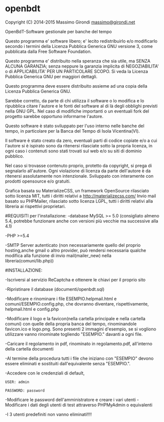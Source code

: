 # openbdt
Copyright (C) 2014-2015 Massimo Girondi massimo@girondi.net


OpenBdT-Software gestionale per banche del tempo

Questo  programma e' software libero; e' lecito redistribuirlo e/o
modificarlo secondo i termini della Licenza Pubblica Generica GNU
versione 3, come pubblicata dalla Free Software Foundation.

Questo programma e' distribuito nella speranza che sia utile, ma
SENZA  ALCUNA GARANZIA; senza  neppure la  garanzia implicita di
NEGOZIABILITA' o di APPLICABILITA' PER UN PARTICOLARE SCOPO. Si
veda la Licenza Pubblica Generica GNU per maggiori dettagli.

Questo programma deve essere distribuito assieme ad una copia della
Licenza Pubblica Generica GNU.

Sarebbe corretto, da parte di chi utilizza il software o lo modifica e lo ripubblica  citare l'autore e le fonti del software al di là degli obblighi previsti nella GNU GPL.
Nel caso di modifiche importanti o un eventuali fork del progetto sarebbe opportuno informarne l'autore.

Questo software è stato sviluppato per l'uso interno nelle banche del tempo,
in particolare per la Banca del Tempo di Isola Vicentina(VI).

Il software è stato creato da zero, eventuali parti di codice copiate 
e/o a cui l'autore si è ispirato sono da ritenersi rilasciate sotto la propria licenza,
in ogni caso i contenuti sono stati trovati sul web e/o su siti di dominio pubblico.

Nel caso si trovasse contenuto proprio, protetto da copyright, si prega di segnalarlo all'autore.
Ogni violazione di licenza da parte dell'autore è da ritenersi assolutamente non intenzionale.
Sviluppato con interamente con prodotti opensource e/o gratuiti.

Grafica basata su MaterializeCSS, un framework OpenSource rilasciato sotto licenza MIT, tutti i diritti relativi a http://materializecss.com/
Invio mail basato su PHPMailer, rilasciato sotto licenza LGPL, tutti i diritti relativi alla libreria ai rispettivi proprietari.

#REQUISITI per l'installazione:
-database MySQL >= 5.0 (consigliato almeno 5.4, potrebbe funzionare anche con versioni più vecchie ma successive alla 4.1)

-PHP >=5.4

-SMTP Server autenticato (non necessariamente quello del proprio hosting,anche gmail o altro provider, può rendersi necessaria qualche modifica alla funzione di invio mail(mailer_new) nella libreria(comuni/lib.php))

#INSTALLAZIONE:

-Iscriversi al servizio ReCaptcha e ottenere le chiavi per il proprio sito

-Ripristinare il database (documenti/openbdt.sql)

-Modificare e rinominare i file ESEMPIO.helpmail.html e comuni/ESEMPIO.config.php, che dovranno diventare, rispettivamente, helpmail.html e config.php

-Modificare il logo e la favicon(nella cartella principale e nella cartella comuni) con quelle della propria banca del tempo, rinominandole favicon.ico e logo.png. Sono presenti 2 immagini d'esempio, se si vogliono utilizzare vanno rinominate togliendo "ESEMPIO." davanti a ogni file.

-Caricare il regolamento in pdf, rinominato in regolamento.pdf, all'interno della cartella documenti

-Al termine della procedura tutti i file che iniziano con "ESEMPIO" devono essere eliminati e sostituiti dall'equivalente senza "ESEMPIO.".

-Accedere con le credenziali di default, 

	USER: admin

	PASSWORD: password

-Modificare le password dell'amministratore e creare i vari utenti
-Modificare i dati degli utenti di test attraverso PHPMyAdmin o equivalenti

-I 3 utenti predefiniti non vanno eliminati!!!!

